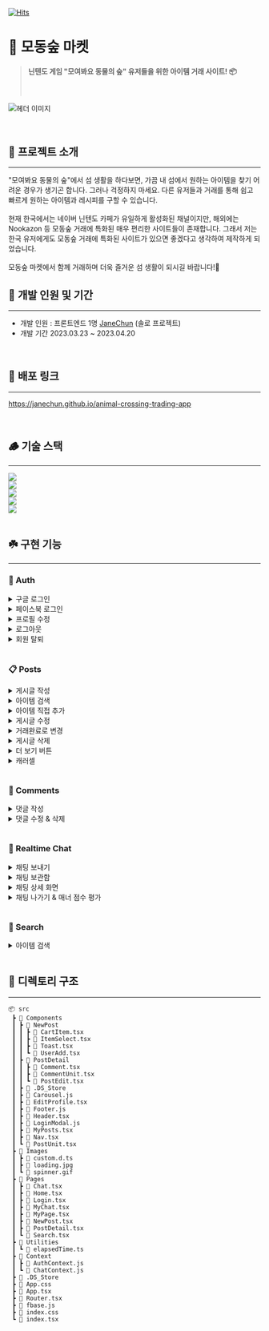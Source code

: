[![Hits](https://hits.seeyoufarm.com/api/count/incr/badge.svg?url=https%3A%2F%2Fgithub.com%2FJaneChun%2Fanimal-crossing-trading-app&count_bg=%230CC6B8&title_bg=%23000000&icon=leaflet.svg&icon_color=%23FFFFFF&title=hits&edge_flat=false)](https://hits.seeyoufarm.com)

# 🌴 모동숲 마켓

> #### 닌텐도 게임 "모여봐요 동물의 숲" 유저들을 위한 아이템 거래 사이트! 📦
>
> <br/>

![헤더 이미지](https://firebasestorage.googleapis.com/v0/b/animal-crossing-trade-app.appspot.com/o/Src%2F%E1%84%83%E1%85%A9%E1%86%BC%E1%84%86%E1%85%AE%E1%86%AF%E1%84%8B%E1%85%B4%E1%84%89%E1%85%AE%E1%87%81_20.11.13.%E1%84%89%E1%85%AE%E1%84%8C%E1%85%A5%E1%86%BC%20PPT.001.png?alt=media&token=c0164755-e01f-4b63-966e-7a8403f30650)

<br/>

## 🌿 프로젝트 소개

<hr />
"모여봐요 동물의 숲"에서 섬 생활을 하다보면, 가끔 내 섬에서 원하는 아이템을 찾기 어려운 경우가 생기곤 합니다. 
그러나 걱정하지 마세요. 다른 유저들과 거래를 통해 쉽고 빠르게 원하는 아이템과 레시피를 구할 수 있습니다.
<br/>
<br/>
현재 한국에서는 네이버 닌텐도 카페가 유일하게 활성화된 채널이지만, 해외에는 Nookazon 등 모동숲 거래에 특화된 매우 편리한 사이트들이 존재합니다. 그래서 저는 한국 유저에게도 모동숲 거래에 특화된 사이트가 있으면 좋겠다고 생각하여 제작하게 되었습니다. <br/>
<br/>모동숲 마켓에서 함께 거래하며 더욱 즐거운 섬 생활이 되시길 바랍니다!💛

<br/>

## 🌱 개발 인원 및 기간

<hr />
<ul>
  <li>개발 인원 : 프론트엔드 1명 <a href='https://github.com/JaneChun'>JaneChun</a> (솔로 프로젝트)</li>
  <li>개발 기간 2023.03.23 ~ 2023.04.20</li>
</ul>

<br/>

## 🔗 배포 링크

<hr />

https://janechun.github.io/animal-crossing-trading-app

<br/>

## 🪵 기술 스택

<hr />
<div>
<img src="https://img.shields.io/badge/TypeScript-3178C6?style=for-the-badge&logo=TypeScript&logoColor=white"/><br/>
<img src="https://img.shields.io/badge/React-61DAFB?style=for-the-badge&logo=React&logoColor=white"/><br/>
<img src="https://img.shields.io/badge/Tailwind CSS-06B6D4?style=for-the-badge&logo=Tailwind CSS&logoColor=white"/><br/>
<img src="https://img.shields.io/badge/Firebase-F6820D?style=for-the-badge&logo=Firebase&logoColor=white"/><br/>
<img src="https://img.shields.io/badge/Github Actions-2088FF?style=for-the-badge&logo=Github-Actions&logoColor=white"/>
</div>

<br/>

## ☘️ 구현 기능

<hr />

### 👤 Auth

<details>
<summary>구글 로그인</summary>
<img src='https://user-images.githubusercontent.com/108467211/233384855-703b3fa6-cd93-4716-b1c6-3b573eed4d10.gif' width='300px' />
</details>

<details>
<summary>페이스북 로그인</summary>
<img src='https://user-images.githubusercontent.com/108467211/233384870-f3c1e011-5e38-4786-b844-bbb551ddeae0.gif' width='300px'/>
</details>

<details>
<summary>프로필 수정</summary>
<img src='https://user-images.githubusercontent.com/108467211/233394069-52a62b52-1f2d-45dc-bf70-09f2529cb74d.gif' width='300px'/>
</details>

<details>
<summary>로그아웃</summary>
<img src='https://user-images.githubusercontent.com/108467211/233394078-c49859f5-0909-48b7-a238-334784c53693.gif' width='300px'/>
</details>

<details>
<summary>회원 탈퇴</summary>
<img src='https://user-images.githubusercontent.com/108467211/233384916-01aefb11-4c29-4779-b78c-b47fdde8043c.gif' width='300px'/>
</details>

<br />

### 📋 Posts

<details>
<summary>게시글 작성</summary>
<img src='https://user-images.githubusercontent.com/108467211/233395415-163f2970-bd83-4aa5-a9f4-c37191823c5e.gif' width='300px'/>
</details>

<details>
<summary>아이템 검색</summary>
<img src='https://user-images.githubusercontent.com/108467211/233397671-67e6fdc2-d8f1-4d40-a6be-fbe485121e4a.gif' width='300px'/>
</details>

<details>
<summary>아이템 직접 추가</summary>
<img src='https://user-images.githubusercontent.com/108467211/233397680-aa51dbc1-8bac-4189-8747-d13e561bcd9c.gif' width='300px'/>
</details>

<details>
<summary>게시글 수정</summary>
<img src='https://user-images.githubusercontent.com/108467211/233399909-19bb69a4-c2b1-4382-b8b7-2ed64dc9b672.gif' width='300px'/>
</details>

<details>
<summary>거래완료로 변경</summary>
<img src='https://user-images.githubusercontent.com/108467211/233399918-c3dacdf2-8092-4513-b048-62b390c112e5.gif' width='300px'/>
</details>

<details>
<summary>게시글 삭제</summary>
<img src='https://user-images.githubusercontent.com/108467211/233399924-e6f9c9e2-a265-4ecf-8ce8-8f3283db490e.gif' width='300px'/>
</details>

<details>
<summary>더 보기 버튼</summary>
<img src='https://user-images.githubusercontent.com/108467211/233399930-718c43d4-e428-45ac-807b-c70860f953a2.gif' width='300px'/>
</details>

<details>
<summary>캐러셀</summary>
<img src='https://user-images.githubusercontent.com/108467211/233399944-c947ef88-2bbf-4150-b54a-db46095b5a97.gif' width='300px'/>
</details>

<br />

### 🔖 Comments

<details>
<summary>댓글 작성</summary>
<img src='https://user-images.githubusercontent.com/108467211/233402793-0ef5c78b-749c-46fd-a183-e2e8a09dcda5.gif' width='300px'/>
</details>

<details>
<summary>댓글 수정 & 삭제</summary>
<img src='https://user-images.githubusercontent.com/108467211/233402801-0342bed6-84e1-49e7-aa0f-93f7f1dd939c.gif' width='300px'/>
</details>

<br />

### 💬 Realtime Chat

<details>
<summary>채팅 보내기</summary>
<img src='https://user-images.githubusercontent.com/108467211/233402814-2528b93b-3a00-4ec1-a9e0-ceac7c1453b1.gif' width='300px'/>
</details>

<details>
<summary>채팅 보관함</summary>
<img src='https://user-images.githubusercontent.com/108467211/233402826-5aade81d-7fea-4f9e-a4d6-c2058caf6253.gif' width='300px'/>
</details>

<details>
<summary>채팅 상세 화면</summary>
<img src='https://user-images.githubusercontent.com/108467211/233405154-717ca8c8-1fdd-413b-836f-5b08c5ff1726.gif'/>
</details>

<details>
<summary>채팅 나가기 & 매너 점수 평가</summary>
<img src='https://user-images.githubusercontent.com/108467211/233405159-7087a3ea-7fa8-4929-b660-143392f244ae.gif'/>
</details>

<br />

### 🔎 Search

<details>
<summary>아이템 검색</summary>
<img src='https://user-images.githubusercontent.com/108467211/233405176-d884133b-a510-4998-b7a3-d35b42de230f.gif' width='300px'/>
</details>

<br/>

## 🍃 디렉토리 구조

<hr />

```
📦 src
 ┣ 📂 Components
 ┃ ┣ 📂 NewPost
 ┃ ┃ ┣ 📄 CartItem.tsx
 ┃ ┃ ┣ 📄 ItemSelect.tsx
 ┃ ┃ ┣ 📄 Toast.tsx
 ┃ ┃ ┗ 📄 UserAdd.tsx
 ┃ ┣ 📂 PostDetail
 ┃ ┃ ┣ 📄 Comment.tsx
 ┃ ┃ ┣ 📄 CommentUnit.tsx
 ┃ ┃ ┗ 📄 PostEdit.tsx
 ┃ ┣ 📄 .DS_Store
 ┃ ┣ 📄 Carousel.js
 ┃ ┣ 📄 EditProfile.tsx
 ┃ ┣ 📄 Footer.js
 ┃ ┣ 📄 Header.tsx
 ┃ ┣ 📄 LoginModal.js
 ┃ ┣ 📄 MyPosts.tsx
 ┃ ┣ 📄 Nav.tsx
 ┃ ┗ 📄 PostUnit.tsx
 ┣ 📂 Images
 ┃ ┣ 📄 custom.d.ts
 ┃ ┣ 📄 loading.jpg
 ┃ ┗ 📄 spinner.gif
 ┣ 📂 Pages
 ┃ ┣ 📄 Chat.tsx
 ┃ ┣ 📄 Home.tsx
 ┃ ┣ 📄 Login.tsx
 ┃ ┣ 📄 MyChat.tsx
 ┃ ┣ 📄 MyPage.tsx
 ┃ ┣ 📄 NewPost.tsx
 ┃ ┣ 📄 PostDetail.tsx
 ┃ ┗ 📄 Search.tsx
 ┣ 📂 Utilities
 ┃ ┗ 📄 elapsedTime.ts
 ┣ 📂 Context
 ┃ ┣ 📄 AuthContext.js
 ┃ ┗ 📄 ChatContext.js
 ┣ 📄 .DS_Store
 ┣ 📄 App.css
 ┣ 📄 App.tsx
 ┣ 📄 Router.tsx
 ┣ 📄 fbase.js
 ┣ 📄 index.css
 ┗ 📄 index.tsx
```
